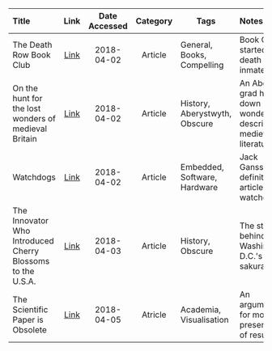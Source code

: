 | Title | Link | Date Accessed | Category | Tags | Notes |
|:----- |:----:|:-------------:|:--------:| ---- |:----- | 
|The Death Row Book Club | [Link](https://longreads.com/2018/03/27/the-death-row-book-club/) | 2018-04-02 | Article | General, Books, Compelling | Book Club started by death row inmates |
| On the hunt for the lost wonders of medieval Britain | [Link](https://www.atlasobscura.com/articles/lost-wonders-of-medieval-britain) | 2018-04-02 | Article | History, Aberystwyth, Obscure | An Aber grad hunts down wonders described in medieval literature | 
|Watchdogs | [Link](http://www.ganssle.com/watchdogs.htm) | 2018-04-02 | Article | Embedded, Software, Hardware | Jack Ganssle's definitive article on watchdogs |
|The Innovator Who Introduced Cherry Blossoms to the U.S.A. | [Link](https://www.nationalgeographic.com/archaeology-and-history/magazine/2018/03-04/cherry-blossoms-come-to-d-c-/) | 2018-04-03 | Article | History, Obscure | The story behind Washington, D.C.'s sakura |
|The Scientific Paper is Obsolete | [Link](https://www.theatlantic.com/science/archive/2018/04/the-scientific-paper-is-obsolete/556676/?single_page=true) | 2018-04-05 | Atricle | Academia, Visualisation | An argument for modern presentation of results |

